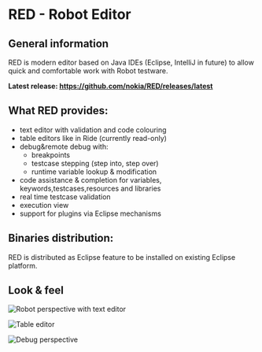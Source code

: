 # RED - Robot Editor
## General information 

RED is modern editor based on Java IDEs (Eclipse, IntelliJ in future) to allow quick and comfortable work with Robot testware.

**Latest release: https://github.com/nokia/RED/releases/latest**

## What RED provides:
* text editor with validation and code colouring
* table editors like in Ride (currently read-only)
* debug&remote debug with:
	* breakpoints
	* testcase stepping (step into, step over)
	* runtime variable lookup & modification
* code assistance & completion for variables, keywords,testcases,resources and libraries
* real time testcase validation
* execution view
* support for plugins via Eclipse mechanisms

## Binaries distribution:
RED is distributed as Eclipse feature to be installed on existing Eclipse platform. 

## Look & feel
![](https://github.com/nokia/RED/blob/master/doc/img/red_overview_source_1.png "Robot perspective with text editor")

![](https://github.com/nokia/RED/blob/master/doc/img/red_testcases_table.png "Table editor")

![](https://github.com/nokia/RED/blob/master/doc/img/red_overview_debug.png "Debug perspective")





